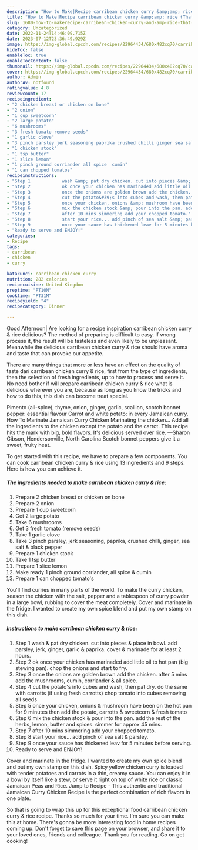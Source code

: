 ```yaml
---
description: "How to Make|Recipe carribean chicken curry &amp;amp; rice {That is Special"
title: "How to Make|Recipe carribean chicken curry &amp;amp; rice {That is Special"
slug: 1680-how-to-makerecipe-carribean-chicken-curry-and-amp-rice-that-is-special
category: Uncategorized
date: 2022-11-24T14:46:09.715Z
date: 2023-07-12T23:36:49.929Z
image: https://img-global.cpcdn.com/recipes/22964434/680x482cq70/carribean-chicken-curry-rice-recipe-main-photo.jpg
hideToc: false
enableToc: true
enableTocContent: false
thumbnail: https://img-global.cpcdn.com/recipes/22964434/680x482cq70/carribean-chicken-curry-rice-recipe-main-photo.jpg
cover: https://img-global.cpcdn.com/recipes/22964434/680x482cq70/carribean-chicken-curry-rice-recipe-main-photo.jpg
author: Admin
authorAv: notfound
ratingvalue: 4.8
reviewcount: 17
recipeingredient:
- "2 chicken breast or chicken on bone"
- "2 onion"
- "1 cup sweetcorn"
- "2 large potato"
- "6 mushrooms"
- "3 fresh tomato remove seeds"
- "1 garlic clove"
- "3 pinch parsley jerk seasoning paprika crushed chilli ginger sea salt  black pepper"
- "1 chicken stock"
- "1 tsp butter"
- "1 slice lemon"
- "1 pinch ground corriander all spice  cumin"
- "1 can chopped tomatos"
recipeinstructions:
- "Step 1            wash &amp; pat dry chicken. cut into pieces &amp; place in bowl. add parsley, jerk, ginger, garlic &amp; paprika. cover &amp; marinade for at least 2 hours."
- "Step 2            ok once your chicken has marinaded add little oil to hot pan (big stewing pan). chop the onions and start to fry."
- "Step 3            once the onions are golden brown add the chicken. after 5 mins add the mushrooms, cumin, corriander &amp; all spice."
- "Step 4            cut the potato&#39;s into cubes and wash, then pat dry. do the same with carrotts (if using fresh carrotts) chop tomato into cubes removing all seeds"
- "Step 5            once your chicken, onions &amp; mushroom have been on the hot pan for 9 minutes then add the potato, carrotts &amp; sweetcorn &amp; fresh tomato"
- "Step 6            mix the chicken stock &amp; pour into the pan. add the rest of the herbs, lemon, butter and spices. simmer for approx 45 mins."
- "Step 7            after 10 mins simmering add your chopped tomato."
- "Step 8            start your rice... add pinch of sea salt &amp; parsley."
- "Step 9            once your sauce has thickened leav for 5 minutes before serving."
- "Ready to serve and ENJOY!"
categories:
- Recipe
tags:
- carribean
- chicken
- curry

katakunci: carribean chicken curry 
nutrition: 282 calories
recipecuisine: United Kingdom
preptime: "PT10M"
cooktime: "PT31M"
recipeyield: "4"
recipecategory: Dinner

---
```



Good Afternoon| Are looking for a recipe inspiration carribean chicken curry &amp; rice delicious? The method of preparing is difficult to easy. If wrong process it, the result will be tasteless and even likely to be unpleasant. Meanwhile the delicious carribean chicken curry &amp; rice should have aroma and taste that can provoke our appetite.






There are many things that more or less have an effect on the quality of taste dari carribean chicken curry &amp; rice, first from the type of ingredients, then the selection of fresh ingredients, up to how to process and serve it. No need bother if will prepare carribean chicken curry &amp; rice what is delicious wherever you are, because as long as you know the tricks and how to do this, this dish can become treat special.


Pimento (all-spice), thyme, onion, ginger, garlic, scallion, scotch bonnet pepper: essential flavour Carrot and white potato: in every Jamaican curry. How To Marinate Jamaican Curry Chicken Marinating the chicken… Add all the ingredients to the chicken except the potato and the carrot. This recipe hits the mark with big, bold flavors. It&#39;s delicious served over rice. —Sharon Gibson, Hendersonville, North Carolina Scotch bonnet peppers give it a sweet, fruity heat.


To get started with this recipe, we have to prepare a few components. You can cook carribean chicken curry &amp; rice using 13 ingredients and 9 steps. Here is how you can achieve it.

<!--inarticleads1-->

##### The ingredients needed to make carribean chicken curry &amp; rice:

1. Prepare 2 chicken breast or chicken on bone
1. Prepare 2 onion
1. Prepare 1 cup sweetcorn
1. Get 2 large potato
1. Take 6 mushrooms
1. Get 3 fresh tomato (remove seeds)
1. Take 1 garlic clove
1. Take 3 pinch parsley, jerk seasoning, paprika, crushed chilli, ginger, sea salt &amp; black pepper
1. Prepare 1 chicken stock
1. Take 1 tsp butter
1. Prepare 1 slice lemon
1. Make ready 1 pinch ground corriander, all spice &amp; cumin
1. Prepare 1 can chopped tomato&#39;s


You&#39;ll find curries in many parts of the world. To make the curry chicken, season the chicken with the salt, pepper and a tablespoon of curry powder in a large bowl, rubbing to cover the meat completely. Cover and marinate in the fridge. I wanted to create my own spice blend and put my own stamp on this dish. 

<!--inarticleads2-->

##### Instructions to make carribean chicken curry &amp; rice:

1. Step 1            wash &amp; pat dry chicken. cut into pieces &amp; place in bowl. add parsley, jerk, ginger, garlic &amp; paprika. cover &amp; marinade for at least 2 hours.
1. Step 2            ok once your chicken has marinaded add little oil to hot pan (big stewing pan). chop the onions and start to fry.
1. Step 3            once the onions are golden brown add the chicken. after 5 mins add the mushrooms, cumin, corriander &amp; all spice.
1. Step 4            cut the potato&#39;s into cubes and wash, then pat dry. do the same with carrotts (if using fresh carrotts) chop tomato into cubes removing all seeds
1. Step 5            once your chicken, onions &amp; mushroom have been on the hot pan for 9 minutes then add the potato, carrotts &amp; sweetcorn &amp; fresh tomato
1. Step 6            mix the chicken stock &amp; pour into the pan. add the rest of the herbs, lemon, butter and spices. simmer for approx 45 mins.
1. Step 7            after 10 mins simmering add your chopped tomato.
1. Step 8            start your rice... add pinch of sea salt &amp; parsley.
1. Step 9            once your sauce has thickened leav for 5 minutes before serving.
1. Ready to serve and ENJOY!

Cover and marinate in the fridge. I wanted to create my own spice blend and put my own stamp on this dish. Spicy yellow chicken curry is loaded with tender potatoes and carrots in a thin, creamy sauce. You can enjoy it in a bowl by itself like a stew, or serve it right on top of white rice or classic Jamaican Peas and Rice. Jump to Recipe - This authentic and traditional Jamaican Curry Chicken Recipe is the perfect combination of rich flavors in one plate. 

So that is going to wrap this up for this exceptional food carribean chicken curry &amp; rice recipe. Thanks so much for your time. I'm sure you can make this at home. There's gonna be more interesting food in home recipes coming up. Don't forget to save this page on your browser, and share it to your loved ones, friends and colleague. Thank you for reading. Go on get cooking!
